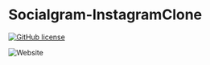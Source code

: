# Socialgram-InstagramClone

<a href="https://github.com/Vivekgupta2227/Socialgram-InstagramClone/blob/master/LICENSE"><img alt="GitHub license" src="https://img.shields.io/github/license/Vivekgupta2227/Socialgram-InstagramClone"></a>

![Website](https://img.shields.io/website?url=https%3A%2F%2Fsocialgram.now.sh)
